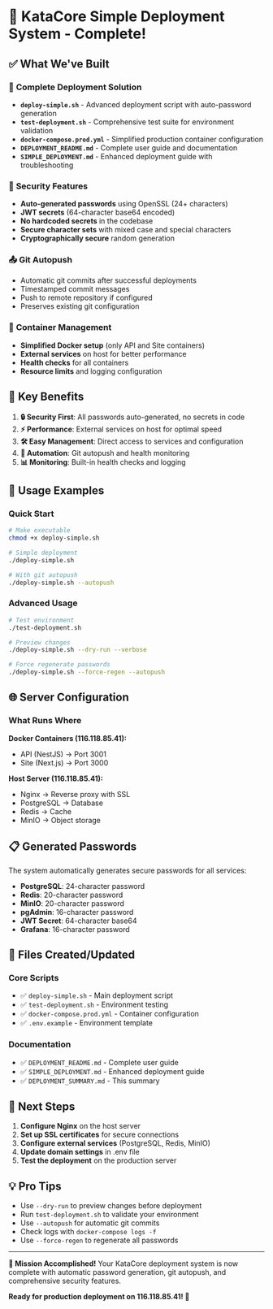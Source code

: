 # 🎉 KataCore Simple Deployment System - Complete!

## ✅ What We've Built

### 🚀 **Complete Deployment Solution**
- **`deploy-simple.sh`** - Advanced deployment script with auto-password generation
- **`test-deployment.sh`** - Comprehensive test suite for environment validation
- **`docker-compose.prod.yml`** - Simplified production container configuration
- **`DEPLOYMENT_README.md`** - Complete user guide and documentation
- **`SIMPLE_DEPLOYMENT.md`** - Enhanced deployment guide with troubleshooting

### 🔐 **Security Features**
- **Auto-generated passwords** using OpenSSL (24+ characters)
- **JWT secrets** (64-character base64 encoded)
- **No hardcoded secrets** in the codebase
- **Secure character sets** with mixed case and special characters
- **Cryptographically secure** random generation

### 📤 **Git Autopush**
- Automatic git commits after successful deployments
- Timestamped commit messages
- Push to remote repository if configured
- Preserves existing git configuration

### 🐳 **Container Management**
- **Simplified Docker setup** (only API and Site containers)
- **External services** on host for better performance
- **Health checks** for all containers
- **Resource limits** and logging configuration

## 🎯 **Key Benefits**

1. **🔒 Security First**: All passwords auto-generated, no secrets in code
2. **⚡ Performance**: External services on host for optimal speed
3. **🛠️ Easy Management**: Direct access to services and configuration
4. **🔄 Automation**: Git autopush and health monitoring
5. **📊 Monitoring**: Built-in health checks and logging

## 🚀 **Usage Examples**

### Quick Start
```bash
# Make executable
chmod +x deploy-simple.sh

# Simple deployment
./deploy-simple.sh

# With git autopush
./deploy-simple.sh --autopush
```

### Advanced Usage
```bash
# Test environment
./test-deployment.sh

# Preview changes
./deploy-simple.sh --dry-run --verbose

# Force regenerate passwords
./deploy-simple.sh --force-regen --autopush
```

## 🌐 **Server Configuration**

### What Runs Where
**Docker Containers (116.118.85.41):**
- API (NestJS) → Port 3001
- Site (Next.js) → Port 3000

**Host Server (116.118.85.41):**
- Nginx → Reverse proxy with SSL
- PostgreSQL → Database
- Redis → Cache
- MinIO → Object storage

## 📋 **Generated Passwords**

The system automatically generates secure passwords for all services:
- **PostgreSQL**: 24-character password
- **Redis**: 20-character password
- **MinIO**: 20-character password
- **pgAdmin**: 16-character password
- **JWT Secret**: 64-character base64
- **Grafana**: 16-character password

## 🔧 **Files Created/Updated**

### Core Scripts
- ✅ `deploy-simple.sh` - Main deployment script
- ✅ `test-deployment.sh` - Environment testing
- ✅ `docker-compose.prod.yml` - Container configuration
- ✅ `.env.example` - Environment template

### Documentation
- ✅ `DEPLOYMENT_README.md` - Complete user guide
- ✅ `SIMPLE_DEPLOYMENT.md` - Enhanced deployment guide
- ✅ `DEPLOYMENT_SUMMARY.md` - This summary

## 🎊 **Next Steps**

1. **Configure Nginx** on the host server
2. **Set up SSL certificates** for secure connections
3. **Configure external services** (PostgreSQL, Redis, MinIO)
4. **Update domain settings** in .env file
5. **Test the deployment** on the production server

## 💡 **Pro Tips**

- Use `--dry-run` to preview changes before deployment
- Run `test-deployment.sh` to validate your environment
- Use `--autopush` for automatic git commits
- Check logs with `docker-compose logs -f`
- Use `--force-regen` to regenerate all passwords

---

**🎯 Mission Accomplished!** 
Your KataCore deployment system is now complete with automatic password generation, git autopush, and comprehensive security features.

**Ready for production deployment on 116.118.85.41! 🚀**
